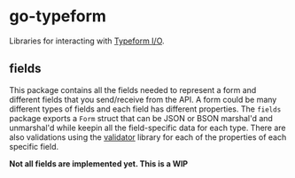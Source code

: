 # go-typeform

Libraries for interacting with [Typeform I/O](http://docs.typeform.io/docs).

## fields

This package contains all the fields needed to represent a form and different
fields that you send/receive from the API. A form could be many different types
of fields and each field has different properties. The `fields` package exports
a `Form` struct that can be JSON or BSON marshal'd and unmarshal'd while keepin
all the field-specific data for each type. There are also validations using the
[validator](https://github.com/go-validator/validator) library for each of the
properties of each specific field.

**Not all fields are implemented yet. This is a WIP**
